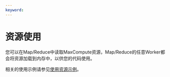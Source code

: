 ```yaml
---
keyword: 
---
```


# 资源使用

您可以在Map/Reduce中读取MaxCompute资源，Map/Reduce的任意Worker都会将资源加载到内存中，以供您的代码使用。

相关的使用示例请参见[使用资源示例](/cn.zh-CN/开发/MapReduce/示例程序/使用资源示例.md)。

